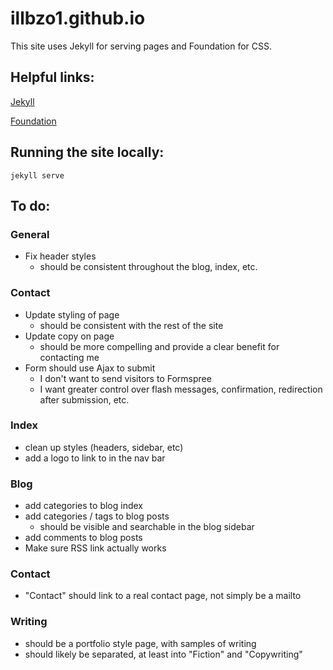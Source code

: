 # illbzo1.github.io
This site uses Jekyll for serving pages and Foundation for CSS.

## Helpful links:

[Jekyll](http://jekyllrb.com/)

[Foundation](http://foundation.zurb.com/)

## Running the site locally:

    jekyll serve

## To do:

### General
  * Fix header styles
    - should be consistent throughout the blog, index, etc.

### Contact
  * Update styling of page
    - should be consistent with the rest of the site
  * Update copy on page
    - should be more compelling and provide a clear benefit for contacting me
  * Form should use Ajax to submit
    - I don't want to send visitors to Formspree
    - I want greater control over flash messages, confirmation, redirection after submission, etc.

### Index
  * clean up styles (headers, sidebar, etc)
  * add a logo to link to in the nav bar

### Blog
  * add categories to blog index
  * add categories / tags to blog posts
    - should be visible and searchable in the blog sidebar
  * add comments to blog posts
  * Make sure RSS link actually works

### Contact
  * "Contact" should link to a real contact page, not simply be a mailto

### Writing
  * should be a portfolio style page, with samples of writing
  * should likely be separated, at least into "Fiction" and "Copywriting"
